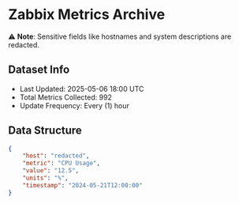 # Zabbix Metrics Archive

⚠️ **Note**: Sensitive fields like hostnames and system descriptions are redacted.

## Dataset Info
- Last Updated: 2025-05-06 18:00 UTC
- Total Metrics Collected: 992
- Update Frequency: Every (1) hour

## Data Structure
```json
{
    "host": "redacted",
    "metric": "CPU Usage",
    "value": "12.5",
    "units": "%",
    "timestamp": "2024-05-21T12:00:00"
}
```

